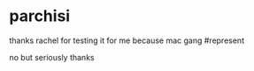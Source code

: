 # parchisi

thanks rachel for testing it for me because mac gang
#represent

no but seriously thanks
